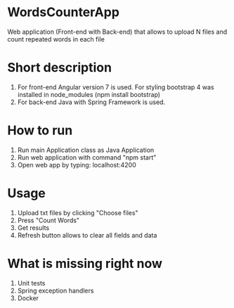 # WordsCounterApp
Web application (Front-end with Back-end) that allows to upload N files and count repeated words in each file

# Short description
1. For front-end Angular version 7 is used. For styling bootstrap 4 was installed in node_modules (npm install bootstrap)
2. For back-end Java with Spring Framework is used.

# How to run
1. Run main Application class as Java Application
2. Run web application with command "npm start"
3. Open web app by typing: localhost:4200

# Usage
1. Upload txt files by clicking "Choose files"
2. Press "Count Words"
3. Get results
4. Refresh button allows to clear all fields and data

# What is missing right now
1. Unit tests
2. Spring exception handlers
3. Docker
